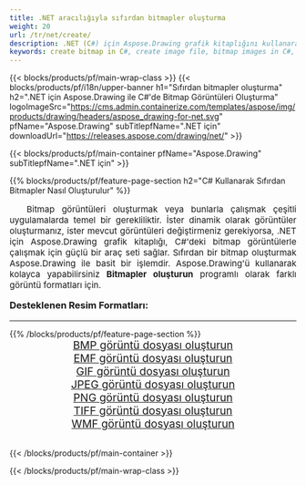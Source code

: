 ```yaml
---
title: .NET aracılığıyla sıfırdan bitmapler oluşturma
weight: 20
url: /tr/net/create/
description: .NET (C#) için Aspose.Drawing grafik kitaplığını kullanarak sıfırdan bitmapler oluşturma
keywords: create bitmap in C#, create image file, bitmap images in C#, bitmap from scratch, graphic library .NET için, generate images
---
```


{{< blocks/products/pf/main-wrap-class >}}
{{< blocks/products/pf/i18n/upper-banner h1="Sıfırdan bitmapler oluşturma" h2=".NET için Aspose.Drawing ile C#'de Bitmap Görüntüleri Oluşturma" logoImageSrc="https://cms.admin.containerize.com/templates/aspose/img/products/drawing/headers/aspose_drawing-for-net.svg" pfName="Aspose.Drawing" subTitlepfName=".NET için" downloadUrl="https://releases.aspose.com/drawing/net/" >}}

{{< blocks/products/pf/main-container pfName="Aspose.Drawing" subTitlepfName=".NET için" >}}

{{% blocks/products/pf/feature-page-section  h2="C# Kullanarak Sıfırdan Bitmapler Nasıl Oluşturulur" %}}
<p align="justify" style="text-indent:2em;font-size:15px;">
Bitmap görüntüleri oluşturmak veya bunlarla çalışmak çeşitli uygulamalarda temel bir gerekliliktir. İster dinamik olarak görüntüler oluşturmanız, ister mevcut görüntüleri değiştirmeniz gerekiyorsa, .NET için Aspose.Drawing grafik kitaplığı, C#'deki bitmap görüntülerle çalışmak için güçlü bir araç seti sağlar. Sıfırdan bir bitmap oluşturmak Aspose.Drawing ile basit bir işlemdir. Aspose.Drawing'ü kullanarak kolayca yapabilirsiniz <b>Bitmapler oluşturun</b> programlı olarak farklı görüntü formatları için.
</p>

<h3 style="margin-top:16px;">
Desteklenen Resim Formatları:
</h3>

<hr/>
{{% /blocks/products/pf/feature-page-section %}}
<div class="container-fluid productfamilypage bg-gray">
    <div class="convertypes bg-gray agp-content section">
        <div class="container">
		    <div class="row other-converters" style="gap: 10px;font-size: 19px;text-align:center;">
		        <div class='col-md-3 other-converter remove-lp remove-rp'><a href="bmp/" style="padding:15px;">BMP görüntü dosyası oluşturun</a></div>
                <div class='col-md-3 other-converter remove-lp remove-rp'><a href="emf/" style="padding:15px;">EMF görüntü dosyası oluşturun</a></div>
                <div class='col-md-3 other-converter remove-lp remove-rp'><a href="gif/" style="padding:15px;">GIF görüntü dosyası oluşturun</a></div>
                <div class='col-md-3 other-converter remove-lp remove-rp'><a href="jpeg/" style="padding:15px;">JPEG görüntü dosyası oluşturun</a></div>
                <div class='col-md-3 other-converter remove-lp remove-rp'><a href="png/" style="padding:15px;">PNG görüntü dosyası oluşturun</a></div>
                <div class='col-md-3 other-converter remove-lp remove-rp'><a href="tiff/" style="padding:15px;">TIFF görüntü dosyası oluşturun</a></div>
                <div class='col-md-3 other-converter remove-lp remove-rp'><a href="wmf/" style="padding:15px;">WMF görüntü dosyası oluşturun</a></div>
            </div>
        </div>
    </div>
</div>
<br/>

{{< /blocks/products/pf/main-container >}}

{{< /blocks/products/pf/main-wrap-class >}}

